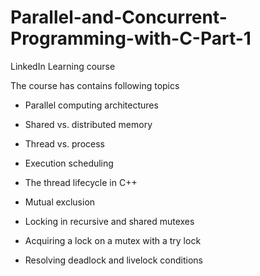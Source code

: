 # Parallel-and-Concurrent-Programming-with-C-Part-1
LinkedIn Learning course

The course has contains following topics

* Parallel computing architectures

* Shared vs. distributed memory

* Thread vs. process

* Execution scheduling

* The thread lifecycle in C++

* Mutual exclusion

* Locking in recursive and shared mutexes

* Acquiring a lock on a mutex with a try lock

* Resolving deadlock and livelock conditions
